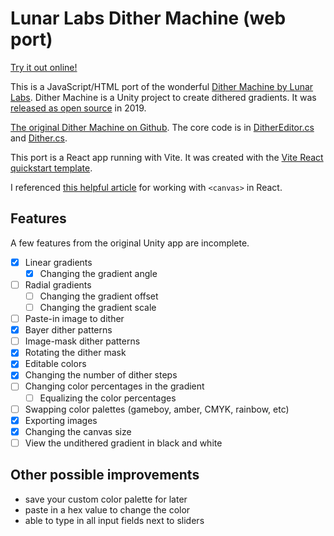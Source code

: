 # Lunar Labs Dither Machine (web port)

[Try it out online!](https://dither-machine.netlify.app/)

This is a JavaScript/HTML port of the wonderful [Dither Machine by Lunar Labs](https://lunarlabs.itch.io/dither-machine). Dither Machine is a Unity project to create dithered gradients. It was [released as open source](https://lunarlabs.itch.io/dither-machine/devlog/72198/dither-machine-is-now-open-source) in 2019.

[The original Dither Machine on Github](https://github.com/Relfos/Dither_Machine). The core code is in [DitherEditor.cs](https://github.com/Relfos/Dither_Machine/blob/master/Assets/Scripts/DitherEditor.cs) and [Dither.cs](https://github.com/Relfos/Dither_Machine/blob/master/Assets/Scripts/Dither.cs).

This port is a React app running with Vite. It was created with the [Vite React quickstart template](https://vitejs.dev/guide/#community-templates).

I referenced [this helpful article](https://medium.com/@pdx.lucasm/canvas-with-react-js-32e133c05258) for working with `<canvas>` in React.

## Features

A few features from the original Unity app are incomplete.

- [x] Linear gradients
  - [x] Changing the gradient angle
- [ ] Radial gradients
  - [ ] Changing the gradient offset
  - [ ] Changing the gradient scale
- [ ] Paste-in image to dither
- [x] Bayer dither patterns
- [ ] Image-mask dither patterns
- [x] Rotating the dither mask
- [x] Editable colors
- [x] Changing the number of dither steps
- [ ] Changing color percentages in the gradient
  - [ ] Equalizing the color percentages
- [ ] Swapping color palettes (gameboy, amber, CMYK, rainbow, etc)
- [x] Exporting images
- [x] Changing the canvas size
- [ ] View the undithered gradient in black and white

## Other possible improvements

- save your custom color palette for later
- paste in a hex value to change the color
- able to type in all input fields next to sliders
